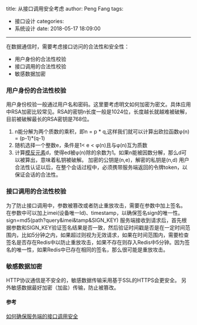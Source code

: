 title: 从接口调用安全考虑
author: Peng Fang
tags:
  - 接口设计
categories:
  - 系统设计
date: 2018-05-17 18:09:00
---
在数据通信时，需要考虑接口访问的合法性和安全性：
 * 用户身份的合法性校验
 * 接口调用的合法性校验
 * 敏感数据加密

### 用户身份的合法性校验
用户身份校验一般通过用户名和密码。这里要考虑明文如何加密为密文。具体应用中RSA加密比较常见。RSA的密钥n长度一般是1024位，长度越长就越难被破解，目前被破解最长的RSA密钥是768位。
1. n能分解为两个质数的乘积，即n = p * q,这样我们就可以计算出欧拉函数φ(n) = (p-1)*(q-1)
2. 随机选择一个整数e，条件是1< e < φ(n)且与φ(n)互为质数
3. 计算[模反元素](http://zh.wikipedia.org/wiki/%E6%A8%A1%E5%8F%8D%E5%85%83%E7%B4%A0)d，使得ed被φ(n)除的余数为1。如果n能被因数分解，那么d可以被算出，意味着私钥被破解。
加密的公钥是(n,e)，解密的私钥是(n,d)
  用户合法性认证以后，在整个会话过程中，必须携带服务端返回的令牌token，以保证会话的合法性。

### 接口调用的合法性校验
为了防止接口调用中，参数被篡改或者防止重放攻击，需要在参数中加上签名。
在参数中可以加上imei(设备唯一Id)、timestamp，以确保签名sign的唯一性。sign=md5(path?query&imei&tamp&SIGN_KEY)
服务端接收到请求后，首先根据参数和SIGN_KEY验证签名结果是否一致，然后验证时间戳是否是在一定时间范围内，比如5分钟之内，如果超过则视为无效请求，如果在时间范围内，需要检查签名是否存在Redis中以防止重放攻击，如果不存在则存入Redis中5分钟。因为签名的唯一性，如果Redis中已存在相同的签名，那么很可能是重放攻击。

### 敏感数据加密
HTTP协议通信是不安全的，敏感数据传输采用基于SSL的HTTPS会更安全。
另外敏感数据最好加密（加盐）传输，防止被篡改。

#### 参考
[如何确保服务端的接口调用安全](https://segmentfault.com/q/1010000008918918)
